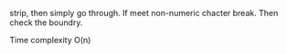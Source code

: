 strip, then simply go through. If meet non-numeric chacter break. Then check the boundry.

Time complexity O(n)